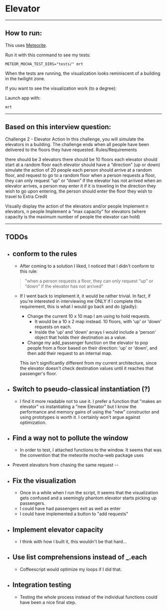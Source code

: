 Elevator
=
------

How to run:
-

This uses [Meteorite].

Run it with this command to see my tests: 

```METEOR_MOCHA_TEST_DIRS="tests/" mrt```

When the tests are running, the visualization looks reminiscent of a building in the twilight zone.

If you want to see the visualization work (to a degree):

Launch app with:

```mrt```

----
Based on this interview question:
--------------------------

Challenge 2 - Elevator Action
In this challenge, you will simulate the elevators in a building.  The challenge ends when all people have been delivered to the floors they have requested.
Rules/Requirements

there should be 3 elevators
there should be 10 floors
each elevator should start at a random floor
each elevator should have a “direction” (up or down)
simulate the action of 20 people
each person should arrive at a random floor, and request to go to a random floor
when a person requests a floor, they can only request “up” or “down” if the elevator has not arrived
when an elevator arrives, a person may enter it if it is traveling in the direction they wish to go
upon entering, the person should enter the floor they wish to travel to
Extra Credit

Visually display the action of the elevators and/or people
Implement n elevators, n people
Implement a “max capacity” for elevators (where capacity is the maximum number of people the elevator can hold)

---
TODOs
--


* conform to the rules
    --
    * After coming to a solution I liked, I noticed that I didn't conform to this rule: 
    >"when a person requests a floor, they can only request “up” or         “down” if the elevator has not arrived"

   * If I went back to implement it, it would be rather trivial. In fact, if you're interested in interviewing me ONLY if I complete this requirement, this is what I would go back and do (gladly):

        * Change the current 10 x 10 map I am using to hold requests.
            * It would be a 10 x 2 map instead. 10 floors, with 'up' or 'down' requests on each.
            * Inside the 'up' and 'down' arrays I would include a 'person' object that holds their destination as a value.
        * Change my add_passenger function on the elevator to pop people from a floor based on their direction: 'up' or 'down', and then add their request to an internal map.

        This isn't significantly different from my current architecture, since the elevator doesn't check destination values until it reaches that passenger's floor.


* Switch to pseudo-classical instantiation (?)
    --
    * I find it more readable not to use it. I prefer a function that "makes an elevator" vs instantiating a "new Elevator" but I know the performance and memory gains of using the "new" constructor and using prototypes is worth it. I certainly won't argue against optimization.

* Find a way not to pollute the window
  --
    * In order to test, I attached functions to the window. It seems that was the convention that the meteorite mocha-web package uses

* Prevent elevators from chasing the same request
 --
    

* Fix the visualization
    --
    * Once in a while when I run the script, it seems that the visualization gets confused and a seemingly phantom elevator starts picking up passengers.
    * I could have had passengers exit as well as enter
    * I could have implemented a button to "add requests"

* Implement elevator capacity
    --
    * I think with how I built it, this wouldn't be that hard...

* Use list comprehensions instead of _.each
    --
    * Coffeescript would optimize my loops if I did that.

* Integration testing
    --
    * Testing the whole process instead of the individual functions could have been a nice final step.

[Meteorite]: https://github.com/oortcloud/meteorite